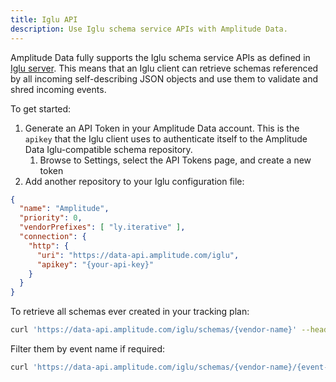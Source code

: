 ```yaml
---
title: Iglu API
description: Use Iglu schema service APIs with Amplitude Data. 
---
```


Amplitude Data fully supports the Iglu schema service APIs as defined in [Iglu server](https://github.com/snowplow/iglu/wiki/Iglu-server#1-the-schema-service-apischemas). This means that an Iglu client can retrieve schemas referenced by all incoming self-describing JSON objects and use them to validate and shred incoming events.

To get started:

1. Generate an API Token in your Amplitude Data account. This is the `apikey` that the Iglu client uses to authenticate itself to the Amplitude Data Iglu-compatible schema repository.
    1. Browse to Settings, select the API Tokens page, and create a new token
2. Add another repository to your Iglu configuration file:

```json
{
  "name": "Amplitude",
  "priority": 0,
  "vendorPrefixes": [ "ly.iterative" ],
  "connection": {
    "http": {
      "uri": "https://data-api.amplitude.com/iglu",
      "apikey": "{your-api-key}"
    }
  }
}
```

To retrieve all schemas ever created in your tracking plan:

```bash
curl 'https://data-api.amplitude.com/iglu/schemas/{vendor-name}' --header 'apikey: {your-api-key}'
```

Filter them by event name if required:
```bash
curl 'https://data-api.amplitude.com/iglu/schemas/{vendor-name}/{event-name}' --header 'apikey: {your-api-key}'
```
